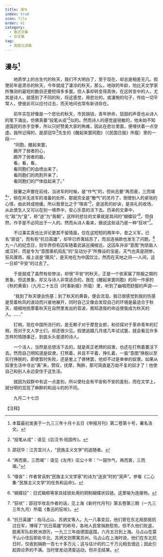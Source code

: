 ```yaml
---
title: 漫与
index: true
icon: file
order: 41
category:
  - 鲁迅文集
  - 杂文集
tag:  
  - 南腔北调集
---
```


## 漫与[^①]

　　地质学上的古生代的秋天，我们不大明白了，至于现在，却总是相差无几。假使前年是肃杀的秋天，今年就成了凄凉的秋天，那么，地球的年龄，怕比天文学家所豫测的最短的数目还要短得多多罢。但人事却转变得真快，在这转变中的人，尤其是诗人，就感到了不同的秋，将这感觉，用悲壮的，或凄惋的句子，传给一切平常人，使彼此可以应付过去，而天地间也常有新诗存在。

　　前年实在好像是一个悲壮的秋天，市民捐钱，青年拚命，笳鼓的声音也从诗人的笔下涌出，仿佛真要“投笔从戎”[^②]似的。然而诗人的感觉是锐敏的，他未始不知道国民的赤手空拳，所以只好赞美大家的殉难，因此在悲壮里面，便埋伏着一点空虚。我所记得的，是邵冠华[^③]先生的《醒起来罢同胞》（《民国日报》所载）里的一段──  
　　“同胞，醒起来罢，  
　　踢开了弱者的心，  
　　踢开了弱者的脑，  
　　看，看，看，  
　　看同胞们的血喷出来了，  
　　看同胞们的肉割开来了，  
　　看同胞们的尸体挂起来了。”

　　鼓鼙之声要在前线，当进军的时候，是“作气”的，但尚且要“再而衰，三而竭[^④]”，倘在并无进军的准备的处所，那就完全是“散气”的灵丹了，倒使别人的紧张的心情，由此转成弛缓。所以我曾比之于“嚎丧”[^⑤]，是送死的妙诀，是丧礼的收场，从此使生人又可以在别一境界中，安心乐意的活下去。历来的文章中，化“敌”为“皇”，称“逆”为“我朝”，这样的悲壮的文章就是其间的“蝴蝶铰”[^⑥]，但自然，作手是不必同出于一人的。然而从诗人看来，据说这些话乃是一种“狂吠”[^⑦]。

　　不过事实真也比评论更其不留情面，仅在这短短的两年中，昔之义军，已名“匪徒”，而有些“抗日英雄”，却早已侨寓姑苏了，而且连捐款也发生了问题。[^⑧]九一八的纪念日，则华界但有囚车随着武装巡捕梭巡，这囚车并非“意图”拘禁敌人或汉奸，而是专为“意图乘机捣乱”的“反动分子”所豫设的宝座。天气也真是阴惨，狂风骤雨，报上说是“飓风”，是天地在为中国饮泣，然而在天地之间──人间，这一日却“平安”的过去了。

　　于是就成了虽然有些惨淡，却很“平安”的秋天，正是一个丧家届了除服之期的景象。但这景象，却又与诗人非常适合的，我在《醒起来罢同胞》的同一作家的《秋的黄昏》（九月二十五日《时事新报》所载）里，听到了幽咽而舒服的声调──

　　“我到了秋天便会伤感；到了秋天的黄昏，便会流泪，我已很感觉到我的伤感是受着秋风的波动而兴奋地展开，同时自己又像会发现自己的环境是最适合于秋天，细细地抚摩着秋天在自然里发出的音波，我知道我的命运使我成为秋天的人。……”

　　钉梢，现在中国所流行的，是无赖子对于摩登女郎，和侦探对于革命青年的钉梢，而对于文人学士们，却还很少见。假使追蹑几月或几年试试罢，就会看见许多怎样的情随事迁，到底头头是道的诗人。

　　一个活人，当然是总想活下去的，就是真正老牌的奴隶，也还在打熬着要活下去。然而自己明知道是奴隶，打熬着，并且不平着，挣扎着，一面“意图”挣脱以至实行挣脱的，即使暂时失败，还是套上了镣铐罢，他却不过是单单的奴隶。如果从奴隶生活中寻出“美”来，赞叹，抚摩，陶醉，那可简直是万劫不复的奴才了！他使自己和别人永远安住于这生活。

　　就因为奴群中有这一点差别，所以使社会有平安和不安的差别，而在文学上，就分明的显现了麻醉的和战斗的的不同。

　　九月二十七日

【注释】

[^①]:本篇最初发表于一九三三年十月十五日《申报月刊》第二卷第十号，署名洛文。

[^②]:“投笔从戎”：语见《后汉书·班固传》。

[^③]:邵冠华：江苏宜兴人，“民族主义文学”的追随者。

[^④]:“再而衰，三而竭”：语见《左传》庄公十年：“一鼓作气，再而衰，三而竭。”

[^⑤]:“嚎丧”：作者曾讽刺“民族主义文学家”的诗为“送丧”时的“哭声”。参看《二心集·“民族主义文学”的任务和运命》。

[^⑥]:“蝴蝶铰”：旧式箱柜等家具挂锁处用的铜制蝴蝶状铰链。这里喻为连接物。

[^⑦]:“狂吠”：邵冠华攻击作者的话，见上海《新时代月刊》第五卷第三期（一九三三年九月）所载《鲁迅的狂吠》。

[^⑧]:“抗日英雄”：指马占山、苏炳文等人。九一八事变后，他们曾在东北局部抵抗过日军，博得了“抗日英雄”的称号，各地人民曾捐款慰劳。但不久他们败退，脱离军队赴欧洲游历，一九三三年由德国返国，六月五日到上海。马占山在莫干山小住后即赴华北，苏炳文则寄寓苏州。马占山在上海时说，他们在东北抗日时，仅收到捐款一百七十多万元；这与估计的约二千万元相去很远；因此引起舆论界的不满。当时曾发动清查运动，但并无结果。
